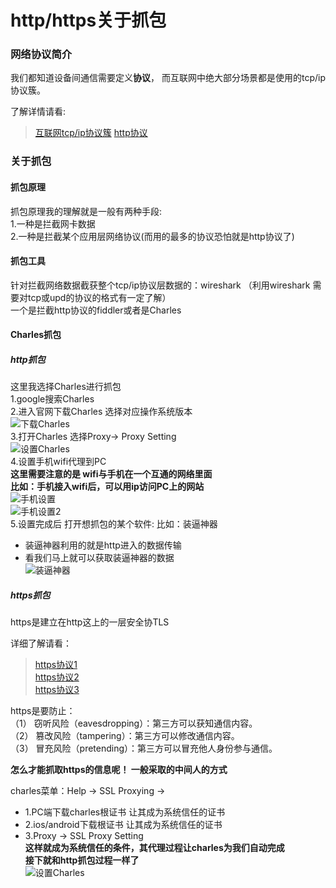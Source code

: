 # http/https关于抓包

### 网络协议简介

我们都知道设备间通信需要定义**协议**， 而互联网中绝大部分场景都是使用的tcp/ip协议簇。

了解详情请看:
> [互联网tcp/ip协议簇](https://zh.wikipedia.org/wiki/TCP/IP%E5%8D%8F%E8%AE%AE%E6%97%8F)
> [http协议](https://zh.wikipedia.org/zh-hans/%E8%B6%85%E6%96%87%E6%9C%AC%E4%BC%A0%E8%BE%93%E5%8D%8F%E8%AE%AE)

### 关于抓包

#### 抓包原理
抓包原理我的理解就是一般有两种手段:          
1.一种是拦截网卡数据      
2.一种是拦截某个应用层网络协议(而用的最多的协议恐怕就是http协议了)        


#### 抓包工具

针对拦截网络数据截获整个tcp/ip协议层数据的：wireshark  （利用wireshark 需要对tcp或upd的协议的格式有一定了解）         
一个是拦截http协议的fiddler或者是Charles


#### Charles抓包

##### http抓包
这里我选择Charles进行抓包         
1.google搜索Charles      
2.进入官网下载Charles 选择对应操作系统版本          
![下载Charles](download_charles.png)          
3.打开Charles 选择Proxy-> Proxy Setting          
![设置Charles](setting_charles.png)         
4.设置手机wifi代理到PC         
**这里需要注意的是 wifi与手机在一个互通的网络里面         
比如：手机接入wifi后，可以用ip访问PC上的网站**         
![手机设置](phone_setting.png)       
![手机设置2](phone_setting2.png)     
5.设置完成后 打开想抓包的某个软件: 比如：装逼神器       
- 装逼神器利用的就是http进入的数据传输        
- 看我们马上就可以获取装逼神器的数据        
![装逼神器](zbsq_charles.png)         


##### https抓包           
https是建立在http这上的一层安全协TLS            

详细了解请看：      
> [https协议1](https://en.wikipedia.org/wiki/HTTPS)          
> [https协议2](http://www.ruanyifeng.com/blog/2014/02/ssl_tls.html)       
> [https协议3](http://www.ruanyifeng.com/blog/2014/09/illustration-ssl.html)      
 
https是要防止：    
（1） 窃听风险（eavesdropping）：第三方可以获知通信内容。       
（2） 篡改风险（tampering）：第三方可以修改通信内容。       
（3） 冒充风险（pretending）：第三方可以冒充他人身份参与通信。      

**怎么才能抓取https的信息呢！ 一般采取的中间人的方式**     

charles菜单：Help -> SSL Proxying ->      
- 1.PC端下载charles根证书 让其成为系统信任的证书      
- 2.ios/android下载根证书 让其成为系统信任的证书      
- 3.Proxy -> SSL Proxy Setting       
**这样就成为系统信任的条件，其代理过程让charles为我们自动完成      
接下就和http抓包过程一样了**       
![设置Charles](ssl_proxy_setting.png)       













